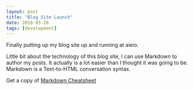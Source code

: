 ```yaml
---
layout: post
title: "Blog Site Launch"
date: 2018-05-26
tags: [development]
---
```


Finally putting up my blog site up and running at aieio. 

Little bit about the technology of this blog site, I can use Markdown to author my posts. It actually is a lot easier than I thought it was going to be. Markdown is a Text-to-HTML conversation syntax.

Get a copy of [Markdown Cheatsheet](http://packetlife.net/media/library/16/Markdown.pdf)

```

